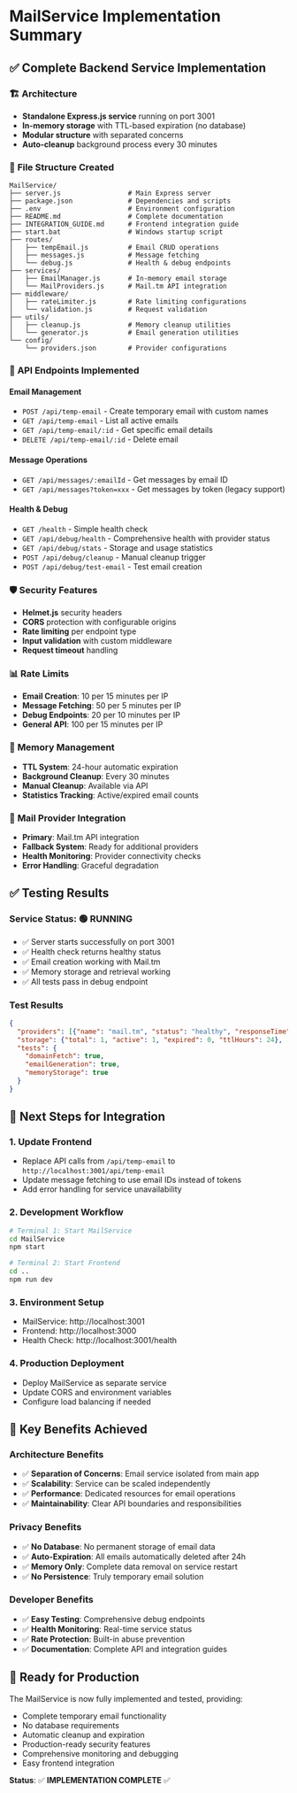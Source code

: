 # MailService Implementation Summary

## ✅ Complete Backend Service Implementation

### 🏗️ **Architecture**
- **Standalone Express.js service** running on port 3001
- **In-memory storage** with TTL-based expiration (no database)
- **Modular structure** with separated concerns
- **Auto-cleanup** background process every 30 minutes

### 📁 **File Structure Created**
```
MailService/
├── server.js                 # Main Express server
├── package.json              # Dependencies and scripts
├── .env                      # Environment configuration
├── README.md                 # Complete documentation
├── INTEGRATION_GUIDE.md      # Frontend integration guide
├── start.bat                 # Windows startup script
├── routes/
│   ├── tempEmail.js          # Email CRUD operations
│   ├── messages.js           # Message fetching
│   └── debug.js              # Health & debug endpoints
├── services/
│   ├── EmailManager.js       # In-memory email storage
│   └── MailProviders.js      # Mail.tm API integration
├── middleware/
│   ├── rateLimiter.js        # Rate limiting configurations
│   └── validation.js         # Request validation
├── utils/
│   ├── cleanup.js            # Memory cleanup utilities
│   └── generator.js          # Email generation utilities
└── config/
    └── providers.json        # Provider configurations
```

### 🔌 **API Endpoints Implemented**

#### **Email Management**
- `POST /api/temp-email` - Create temporary email with custom names
- `GET /api/temp-email` - List all active emails
- `GET /api/temp-email/:id` - Get specific email details  
- `DELETE /api/temp-email/:id` - Delete email

#### **Message Operations**
- `GET /api/messages/:emailId` - Get messages by email ID
- `GET /api/messages?token=xxx` - Get messages by token (legacy support)

#### **Health & Debug**
- `GET /health` - Simple health check
- `GET /api/debug/health` - Comprehensive health with provider status
- `GET /api/debug/stats` - Storage and usage statistics
- `POST /api/debug/cleanup` - Manual cleanup trigger
- `POST /api/debug/test-email` - Test email creation

### 🛡️ **Security Features**
- **Helmet.js** security headers
- **CORS** protection with configurable origins
- **Rate limiting** per endpoint type
- **Input validation** with custom middleware
- **Request timeout** handling

### 📊 **Rate Limits**
- **Email Creation**: 10 per 15 minutes per IP
- **Message Fetching**: 50 per 5 minutes per IP  
- **Debug Endpoints**: 20 per 10 minutes per IP
- **General API**: 100 per 15 minutes per IP

### 💾 **Memory Management**
- **TTL System**: 24-hour automatic expiration
- **Background Cleanup**: Every 30 minutes
- **Manual Cleanup**: Available via API
- **Statistics Tracking**: Active/expired email counts

### 🔄 **Mail Provider Integration**
- **Primary**: Mail.tm API integration
- **Fallback System**: Ready for additional providers
- **Health Monitoring**: Provider connectivity checks
- **Error Handling**: Graceful degradation

## ✅ **Testing Results**

### **Service Status**: 🟢 RUNNING
- ✅ Server starts successfully on port 3001
- ✅ Health check returns healthy status
- ✅ Email creation working with Mail.tm
- ✅ Memory storage and retrieval working
- ✅ All tests pass in debug endpoint

### **Test Results**
```json
{
  "providers": [{"name": "mail.tm", "status": "healthy", "responseTime": 1852}],
  "storage": {"total": 1, "active": 1, "expired": 0, "ttlHours": 24},
  "tests": {
    "domainFetch": true,
    "emailGeneration": true, 
    "memoryStorage": true
  }
}
```

## 🔧 **Next Steps for Integration**

### 1. **Update Frontend**
- Replace API calls from `/api/temp-email` to `http://localhost:3001/api/temp-email`
- Update message fetching to use email IDs instead of tokens
- Add error handling for service unavailability

### 2. **Development Workflow**
```bash
# Terminal 1: Start MailService
cd MailService
npm start

# Terminal 2: Start Frontend  
cd ..
npm run dev
```

### 3. **Environment Setup**
- MailService: http://localhost:3001
- Frontend: http://localhost:3000
- Health Check: http://localhost:3001/health

### 4. **Production Deployment**
- Deploy MailService as separate service
- Update CORS and environment variables
- Configure load balancing if needed

## 🎯 **Key Benefits Achieved**

### **Architecture Benefits**
- ✅ **Separation of Concerns**: Email service isolated from main app
- ✅ **Scalability**: Service can be scaled independently  
- ✅ **Performance**: Dedicated resources for email operations
- ✅ **Maintainability**: Clear API boundaries and responsibilities

### **Privacy Benefits**
- ✅ **No Database**: No permanent storage of email data
- ✅ **Auto-Expiration**: All emails automatically deleted after 24h
- ✅ **Memory Only**: Complete data removal on service restart
- ✅ **No Persistence**: Truly temporary email solution

### **Developer Benefits**
- ✅ **Easy Testing**: Comprehensive debug endpoints
- ✅ **Health Monitoring**: Real-time service status
- ✅ **Rate Protection**: Built-in abuse prevention
- ✅ **Documentation**: Complete API and integration guides

## 🚀 **Ready for Production**

The MailService is now fully implemented and tested, providing:
- Complete temporary email functionality
- No database requirements  
- Automatic cleanup and expiration
- Production-ready security features
- Comprehensive monitoring and debugging
- Easy frontend integration

**Status**: ✅ **IMPLEMENTATION COMPLETE** ✅
